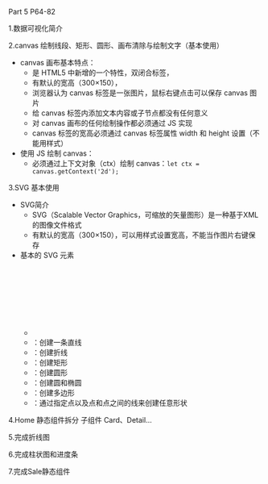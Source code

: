Part 5 P64-82

1.数据可视化简介

2.canvas 绘制线段、矩形、圆形、画布清除与绘制文字（基本使用）
- canvas 画布基本特点：
  - 是 HTML5 中新增的一个特性，双闭合标签，
  - 有默认的宽高（300×150），
  - 浏览器认为 canvas 标签是一张图片，鼠标右键点击可以保存 canvas 图片
  - 给 canvas 标签内添加文本内容或子节点都没有任何意义
  - 对 canvas 画布的任何绘制操作都必须通过 JS 实现
  - canvas 标签的宽高必须通过 canvas 标签属性 width 和 height 设置（不能用样式）
- 使用 JS 绘制 canvas：
  - 必须通过上下文对象（ctx）绘制 canvas：`let ctx = canvas.getContext('2d');`

3.SVG 基本使用
- SVG简介
  - SVG（Scalable Vector Graphics，可缩放的矢量图形）是一种基于XML的图像文件格式
  - 有默认的宽高（300×150），可以用样式设置宽高，不能当作图片右键保存
- 基本的 SVG 元素
  - <svg>标签包裹并定义整个矢量图
  - <line>：创建一条直线
  - <polyline>：创建折线
  - <rect>：创建矩形
  - <circle>：创建圆形
  - <ellipse>：创建圆和椭圆
  - <polygon>：创建多边形
  - <path>：通过指定点以及点和点之间的线来创建任意形状

4.Home 静态组件拆分
子组件 Card、Detail...

5.完成折线图

6.完成柱状图和进度条

7.完成Sale静态组件









